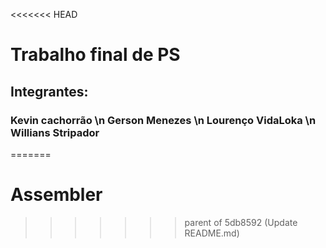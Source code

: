 <<<<<<< HEAD
# Trabalho final de PS
## Integrantes:
### Kevin cachorrão \n Gerson Menezes \n Lourenço VidaLoka \n Willians Stripador

=======
# Assembler
>>>>>>> parent of 5db8592 (Update README.md)
 
